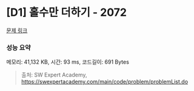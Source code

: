 # [D1] 홀수만 더하기 - 2072 

[문제 링크](https://swexpertacademy.com/main/code/problem/problemDetail.do?contestProbId=AV5QSEhaA5sDFAUq) 

### 성능 요약

메모리: 41,132 KB, 시간: 93 ms, 코드길이: 691 Bytes



> 출처: SW Expert Academy, https://swexpertacademy.com/main/code/problem/problemList.do